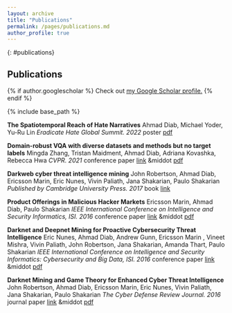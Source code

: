 ```yaml
---
layout: archive
title: "Publications"
permalink: /pages/publications.md
author_profile: true
---
```


{: #publications}
## Publications

{% if author.googlescholar %}
  Check out <u><a href="{{author.googlescholar}}">my Google Scholar </a>profile.</u>
{% endif %}

{% include base_path %}

**The Spatiotemporal Reach of Hate Narratives**
Ahmad Diab, Michael Yoder, Yu-Ru Lin
*Eradicate Hate Global Summit. 2022*
<span>poster</span> [pdf](files/EHGS_poster.pdf)

**Domain-robust VQA with diverse datasets and methods but no target labels**
Mingda Zhang, Tristan Maidment, Ahmad Diab, Adriana Kovashka, Rebecca Hwa
*CVPR. 2021*
<span>conference paper</span> [link](https://arxiv.org/abs/2103.15974v1) &middot [pdf](files/VQA.pdf)

**Darkweb cyber threat intelligence mining**
John Robertson, Ahmad Diab, Ericsson Marin, Eric Nunes, Vivin Paliath, Jana Shakarian, Paulo Shakarian
*Published by Cambridge University Press. 2017*
<span>book</span> [link](https://www.amazon.com/Darkweb-Cyber-Threat-Intelligence-Mining/dp/1107185777/ref=sr_1_1?crid=2TU4EKFID7UKX&keywords=John+Robertson%2C+Ahmad+Diab%2C+Ericsson+Marin%2C+Eric+Nunes%2C+Vivin+Paliath%2C+Jana+Shakarian%2C+Paulo+Shakarian&qid=1671844335&sprefix=john+robertson%2C+ahmad+diab%2C+ericsson+marin%2C+eric+nunes%2C+vivin+paliath%2C+jana+shakarian%2C+paulo+shakarian%2Caps%2C126&sr=8-1&ufe=app_do%3Aamzn1.fos.006c50ae-5d4c-4777-9bc0-4513d670b6bc)

**Product Offerings in Malicious Hacker Markets**
Ericsson Marin, Ahmad Diab, Paulo Shakarian
*IEEE International Conference on Intelligence and Security Informatics, ISI. 2016*
<span>conference paper</span> [link](https://arxiv.org/pdf/1607.07903.pdf) &middot [pdf](files/product_offering.pdf)

**Darknet and Deepnet Mining for Proactive Cybersecurity Threat Intelligence**
Eric Nunes, Ahmad Diab, Andrew Gunn, Ericsson Marin , Vineet Mishra, Vivin Paliath, John Robertson, Jana Shakarian, Amanda Thart, Paulo Shakarian
*IEEE International Conference on Intelligence and Security Informatics: Cybersecurity and Big Data, ISI. 2016*
<span>conference paper</span> [link](https://arxiv.org/abs/1607.08583) &middot [pdf](files/darknet_mining.pdf)

**Darknet Mining and Game Theory for Enhanced Cyber Threat Intelligence**
John Robertson, Ahmad Diab, Ericsson Marin, Eric Nunes, Vivin Paliath, Jana Shakarian, Paulo Shakarian
*The Cyber Defense Review Journal. 2016*
<span>journal paper</span> [link](https://cyberdefensereview.army.mil/Portals/6/Documents/CDR%20Journal%20Articles/Darknet_Mining_and_Game_Theory_Robertson_et_al.pdf?ver=2018-08-01-090210-620) &middot [pdf](files/Game_Theory.pdf)
